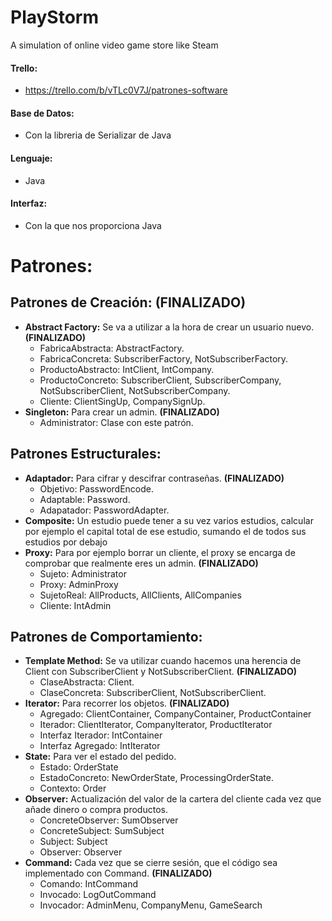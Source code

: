 # PlayStorm
A simulation of online video game store like Steam

#### Trello:
 - https://trello.com/b/vTLc0V7J/patrones-software
 
#### Base de Datos:
 - Con la libreria de Serializar de Java
#### Lenguaje:
 - Java
#### Interfaz:
 - Con la que nos proporciona Java
 
# Patrones:

## Patrones de Creación: **(FINALIZADO)**
 - **Abstract Factory:** Se va a utilizar a la hora de crear un usuario nuevo. **(FINALIZADO)**
   - FabricaAbstracta: AbstractFactory.
   - FabricaConcreta: SubscriberFactory, NotSubscriberFactory.
   - ProductoAbstracto: IntClient, IntCompany.
   - ProductoConcreto: SubscriberClient, SubscriberCompany, NotSubscriberClient, NotSubscriberCompany.
   - Cliente: ClientSingUp, CompanySignUp.
 - **Singleton:** Para crear un admin. **(FINALIZADO)**
   - Administrator: Clase con este patrón.
 
## Patrones Estructurales:
 - **Adaptador:** Para cifrar y descifrar contraseñas. **(FINALIZADO)**
   - Objetivo: PasswordEncode.
   - Adaptable: Password.
   - Adapatador: PasswordAdapter.
 - **Composite:** Un estudio puede tener a su vez varios estudios,  calcular por ejemplo el capital total de ese estudio, sumando el de todos sus estudios por debajo
 - **Proxy:** Para por ejemplo borrar un cliente, el proxy se encarga de comprobar que realmente eres un admin. **(FINALIZADO)**
   - Sujeto: Administrator
   - Proxy: AdminProxy
   - SujetoReal: AllProducts, AllClients, AllCompanies
   - Cliente: IntAdmin
 
## Patrones de Comportamiento:
 - **Template Method:** Se va utilizar cuando hacemos una herencia de Client con SubscriberClient y NotSubscriberClient. **(FINALIZADO)**
   - ClaseAbstracta: Client.
   - ClaseConcreta: SubscriberClient, NotSubscriberClient.
 - **Iterator:** Para recorrer los objetos. **(FINALIZADO)**
   - Agregado: ClientContainer, CompanyContainer, ProductContainer
   - Iterador: ClientIterator, CompanyIterator, ProductIterator
   - Interfaz Iterador: IntContainer 
   - Interfaz Agregado:  IntIterator
 - **State:** Para ver el estado del pedido.
   - Estado: OrderState
   - EstadoConcreto: NewOrderState, ProcessingOrderState.
   - Contexto: Order
 - **Observer:** Actualización del valor de la cartera del cliente cada vez que añade dinero o compra productos.
   - ConcreteObserver: SumObserver
   - ConcreteSubject: SumSubject
   - Subject: Subject
   - Observer: Observer
 - **Command:** Cada vez que se cierre sesión, que el código sea implementado con Command. **(FINALIZADO)**
   - Comando: IntCommand
   - Invocado: LogOutCommand
   - Invocador: AdminMenu, CompanyMenu, GameSearch
